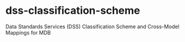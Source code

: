 # dss-classification-scheme
Data Standards Services (DSS) Classification Scheme and Cross-Model Mappings for MDB
